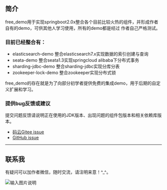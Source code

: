 ## 简介
free_demo用于实现springboot2.0x整合各个目前比较火热的组件，并形成作者自有的demo，可供其他人学习使用，所有的demo都是经过
作者自己严格测试。

### 目前已经整合有：

- elasticsearch-demo 整合elasticsearch7.x实现数据的索引创建与查询
- seata-demo 整合seata1.3实现springcloud alibaba下分布式事务
- sharding-jdbc-demo 整合sharding-jdbc实现分库分表
- zookeeper-lock-demo 整合zookeeper实现分布式锁

free_demo的存在就是为了向部分初学者提供免费的集成demo，用于后期的自定义扩展和学习。

### 提供bug反馈或建议

提交问题反馈请说明正在使用的JDK版本、出现问题的组件包版本和相关依赖库版本。

- [码云Gitee issue](https://gitee.com/dh_free/free_demo/issues)
- [GitHub issue](https://github.com/dh-free/free_demo/issues)
-------------------------------------------------------------------------------

## 联系我

有疑问可以加作者微信，随时交流，请注明来意！^_^。

![输入图片说明](https://images.gitee.com/uploads/images/2021/0309/144415_c1bbb59f_4951941.png "wechat.png")